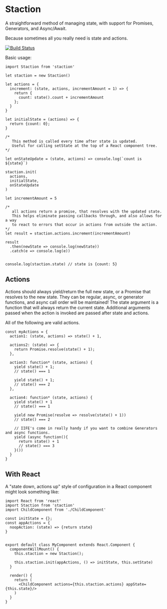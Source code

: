 # Staction
A straightforward method of managing state, with support for Promises, Generators, and Async/Await.

Because sometimes all you really need is state and actions.

[![Build Status](https://travis-ci.org/brochington/staction.svg?branch=master)](https://travis-ci.org/brochington/staction)

Basic usage:

```
import Staction from 'staction'

let staction = new Staction()

let actions = {
  increment: (state, actions, incrementAmount = 1) => {
    return {
      count: state().count + incrementAmount
    };
  }
}

let initialState = (actions) => {
  return {count: 0};
}

/*
   This method is called every time after state is updated.
   Useful for calling setState at the top of a React component tree.
*/

let onStateUpdate = (state, actions) => console.log(`count is ${state}`)

staction.init(
  actions,
  initialState,
  onStateUpdate
)

let incrementAmount = 5

/*
   all actions return a promise, that resolves with the updated state.
   This helps eliminate passing callbacks through, and also allows for a way
   to react to errors that occur in actions from outside the action.
*/
let result = staction.actions.increment(incrementAmount)

result
  .then(newState => console.log(newState))
  .catch(e => console.log(e))


console.log(staction.state) // state is {count: 5}
```

## Actions

Actions should always yield/return the full new state, or a Promise that resolves to the new state. They can be regular, async, or generator functions, and async call order will be maintained! The state argument is a function that will always return the current state. Additional arguments passed when the action is invoked are passed after state and actions.


All of the following are valid actions.

```
const myActions = {
  action1: (state, actions) => state() + 1,

  actions2: (state) => {
    return Promise.resolve(state() + 1);
  },

  action3: function* (state, actions) {
    yield state() + 1;
    // state() === 1

    yield state() + 1;
    // state() === 2
  },

  action4: function* (state, actions) {
    yield state() + 1
    // state() === 1

    yield new Promise(resolve => resolve(state() + 1))
    // state() === 2

    // IIFE's come in really handy if you want to combine Generators and async functions.
    yield (async function(){
      return state() + 1
      // state() === 3
    }())
  }
}
```

## With React

A "state down, actions up" style of configuration in a React component might look something like:

```
import React from 'react'
import Staction from 'staction'
import ChildComponent from './ChildComponent'

const initState = {};
const appActions = {
  noopAction: (state) => {return state}
}


export default class MyComponent extends React.Component {
  componentWillMount() {
    this.staction = new Staction();

    this.staction.init(appActions, () => initState, this.setState)
  }

  render() {
    return (
      <ChildComponent actions={this.staction.actions} appState={this.state}/>
    )
  }
}
```

